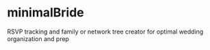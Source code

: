# minimalBride
RSVP tracking and family or network tree creator for optimal wedding organization and prep 
